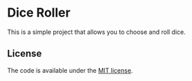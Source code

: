 # Dice Roller

This is a simple project that allows you to choose and roll dice.

## License

The code is available under the [MIT license](LICENSE.txt).
